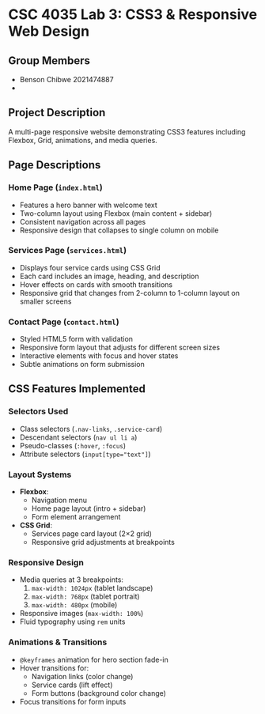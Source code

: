 # CSC 4035 Lab 3: CSS3 & Responsive Web Design

## Group Members
- Benson Chibwe 2021474887
- 

## Project Description
A multi-page responsive website demonstrating CSS3 features including Flexbox, Grid, animations, and media queries.

## Page Descriptions

### Home Page (`index.html`)
- Features a hero banner with welcome text
- Two-column layout using Flexbox (main content + sidebar)
- Consistent navigation across all pages
- Responsive design that collapses to single column on mobile

### Services Page (`services.html`)
- Displays four service cards using CSS Grid
- Each card includes an image, heading, and description
- Hover effects on cards with smooth transitions
- Responsive grid that changes from 2-column to 1-column layout on smaller screens

### Contact Page (`contact.html`)
- Styled HTML5 form with validation
- Responsive form layout that adjusts for different screen sizes
- Interactive elements with focus and hover states
- Subtle animations on form submission

## CSS Features Implemented

### Selectors Used
- Class selectors (`.nav-links`, `.service-card`)
- Descendant selectors (`nav ul li a`)
- Pseudo-classes (`:hover`, `:focus`)
- Attribute selectors (`input[type="text"]`)

### Layout Systems
- **Flexbox**:
  - Navigation menu
  - Home page layout (intro + sidebar)
  - Form element arrangement
- **CSS Grid**:
  - Services page card layout (2×2 grid)
  - Responsive grid adjustments at breakpoints

### Responsive Design
- Media queries at 3 breakpoints:
  1. `max-width: 1024px` (tablet landscape)
  2. `max-width: 768px` (tablet portrait)
  3. `max-width: 480px` (mobile)
- Responsive images (`max-width: 100%`)
- Fluid typography using `rem` units

### Animations & Transitions
- `@keyframes` animation for hero section fade-in
- Hover transitions for:
  - Navigation links (color change)
  - Service cards (lift effect)
  - Form buttons (background color change)
- Focus transitions for form inputs

